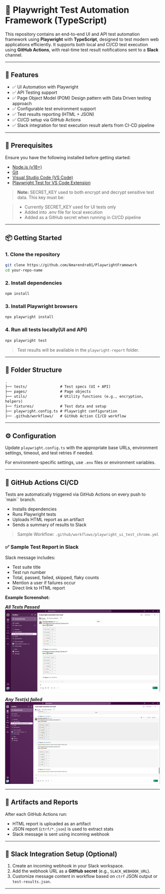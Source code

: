 # 🚀 Playwright Test Automation Framework (TypeScript)

This repository contains an end-to-end UI and API test automation framework using **Playwright** with **TypeScript**, designed to test modern web applications efficiently. It supports both local and CI/CD test execution using **GitHub Actions**, with real-time test result notifications sent to a **Slack** channel.

---

## 🧰 Features

- ✅ UI Automation with Playwright
- ✅ API Testing support
- ✅ Page Object Model (POM) Design pattern with Data Driven testing approach
- ✅ Configurable test environment support
- ✅ Test results reporting (HTML + JSON)
- ✅ CI/CD setup via GitHub Actions
- ✅ Slack integration for test execution result alerts from CI-CD pipeline

---

## 🔧 Prerequisites

Ensure you have the following installed before getting started:

- [Node.js (v18+)](https://nodejs.org/)
- [Git](https://git-scm.com/)
- [Visual Studio Code (VS Code)](https://code.visualstudio.com/)
- [Playwright Test for VS Code Extension](https://marketplace.visualstudio.com/items?itemName=ms-playwright.playwright)

> **Note:** SECRET_KEY used to both encrypt and decrypt sensitive test data. This key must be:

> - Currently SECRET_KEY used for UI tests only
> - Added into .env file for local execution
> - Added as a GitHub secret when running in CI/CD pipeline

---

## 📦 Getting Started

### 1. Clone the repository

```bash
git clone https://github.com/Amarendra91/PlaywrightFramework
cd your-repo-name
```

### 2. Install dependencies

```bash
npm install
```

### 3. Install Playwright browsers

```bash
npx playwright install
```

### 4. Run all tests locally(UI and API)

```bash
npx playwright test
```

> Test results will be available in the `playwright-report` folder.

---

## 🧲 Folder Structure

```
.
├── tests/               # Test specs (UI + API)
├── pages/               # Page objects
├── utils/               # Utility functions (e.g., encryption, helpers)
├── fixtures/            # Test data and setup
├── playwright.config.ts # Playwright configuration
├── .github/workflows/   # GitHub Action CI/CD workflow
```

---

## ⚙️ Configuration

Update `playwright.config.ts` with the appropriate base URLs, environment settings, timeout, and test retries if needed.

For environment-specific settings, use `.env` files or environment variables.

---

## 🔪 GitHub Actions CI/CD

Tests are automatically triggered via GitHub Actions on every push to `main`` branch.

- Installs dependencies
- Runs Playwright tests
- Uploads HTML report as an artifact
- Sends a summary of results to Slack

> Sample Workflow: `.github/workflows/playwright_ui_test_chrome.yml`

### ✅ Sample Test Report in Slack

Slack message includes:

- Test suite title
- Test run number
- Total, passed, failed, skipped, flaky counts
- Mention a user if failures occur
- Direct link to HTML report

**Example Screenshot:**

**_All Tests Passed_**
![Test Execution Summary](./assets/slack-screenshot1.png)

**_Any Test(s) failed_**
![Test Execution Summary](./assets/slack-screenshot2.png)

---

## 📄 Artifacts and Reports

After each GitHub Actions run:

- HTML report is uploaded as an artifact
- JSON report (`ctrf/*.json`) is used to extract stats
- Slack message is sent using incoming webhook

---

## 📌 Slack Integration Setup (Optional)

1. Create an incoming webhook in your Slack workspace.
2. Add the webhook URL as a **GitHub secret** (e.g., `SLACK_WEBHOOK_URL`).
3. Customize message content in workflow based on `ctrf` JSON output or `test-results.json`.

---
